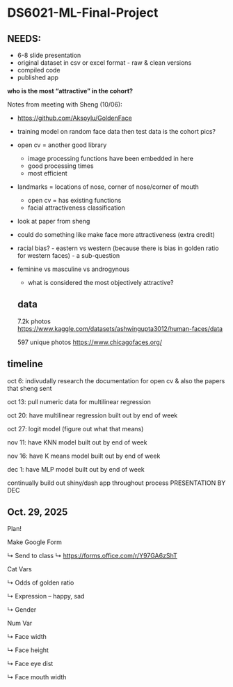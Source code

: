 # DS6021-ML-Final-Project

## NEEDS: 
- 6-8 slide presentation
- original dataset in csv or excel format
      - raw & clean versions
- compiled code
- published app


**who is the most “attractive” in the cohort?**

Notes from meeting with Sheng (10/06): 
- https://github.com/Aksoylu/GoldenFace
- training model on random face data then test data is the cohort pics? 
- open cv = another good library
    - image processing functions have been embedded in here
    - good processing times
    - most efficient 

- landmarks = locations of nose, corner of nose/corner of mouth
    - open cv = has existing functions 
    - facial attractiveness classification

- look at paper from sheng
- could do something like make face more attractiveness (extra credit) 
- racial bias?
      - eastern vs western (because there is bias in golden ratio for western faces)
      - a sub-question
- feminine vs masculine vs androgynous
    - what is considered the most objectively attractive? 

  ## data
  7.2k photos
  https://www.kaggle.com/datasets/ashwingupta3012/human-faces/data


  597 unique photos
  https://www.chicagofaces.org/


## timeline 

oct 6: indivudally research the documentation for open cv & also the papers that sheng sent

oct 13: pull numeric data for multilinear regression 

oct 20: have multilinear regression built out by end of week

oct 27: logit model (figure out what that means)

nov 11: have KNN model built out by end of week

nov 16: have K means model built out by end of week 

dec 1: have MLP model built out by end of week 


continually build out shiny/dash app throughout process 
PRESENTATION BY DEC 

## Oct. 29, 2025 

Plan!

Make Google Form

↳ Send to class
↳ https://forms.office.com/r/Y97GA6zShT

Cat Vars

↳ Odds of golden ratio

↳ Expression – happy, sad

↳ Gender

Num Var

↳ Face width

↳ Face height

↳ Face eye dist

↳ Face mouth width




